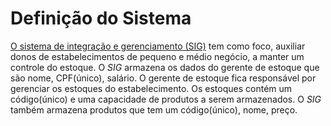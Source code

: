 <h1>Definição do Sistema</h1>

<p>
<u>O sistema de integração e gerenciamento (SIG)</u> tem como foco, auxiliar donos de estabelecimentos de pequeno e médio negócio, a manter um controle do estoque.
O <i>SIG</i> armazena os dados do gerente de estoque que são nome, CPF(único), salário.
O gerente de estoque fica responsável por gerenciar os estoques do estabelecimento.
Os estoques contém um código(único) e uma capacidade de produtos a serem armazenados.
O <i>SIG</i> também armazena produtos que tem um código(único), nome, preço.
</p>
